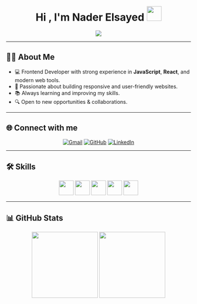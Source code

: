 <h1 align="center">Hi , I'm Nader Elsayed <img src="https://media.giphy.com/media/hvRJCLFzcasrR4ia7z/giphy.gif" width="40"></h1>

<p align="center">
  <a href="https://github.com/DenverCoder1/readme-typing-svg">
    <img src="https://readme-typing-svg.herokuapp.com?font=Fira+Code&weight=600&size=28&pause=1000&color=39FF14&center=true&vCenter=true&width=600&lines=Frontend+Developer;React+%26+JavaScript+Enthusiast;Building+Cool+Web+Experiences" />
  </a>
</p>

---

## 👨‍💻 About Me
- 💻 Frontend Developer with strong experience in **JavaScript**, **React**, and modern web tools.  
- 🚀 Passionate about building responsive and user-friendly websites.  
- 📚 Always learning and improving my skills.  
- 🔍 Open to new opportunities & collaborations.  

---

## 🌐 Connect with me
<p align="center">
  <a href="mailto:nader.elsayed@gmail.com"><img src="https://img.shields.io/badge/Gmail-EA4335?style=for-the-badge&logo=gmail&logoColor=white" alt="Gmail"/></a>
  <a href="https://github.com/Nader-Dev1"><img src="https://img.shields.io/badge/GitHub-181717?style=for-the-badge&logo=github&logoColor=white" alt="GitHub"/></a>
  <a href="https://www.linkedin.com/in/nader-elsayed/"><img src="https://img.shields.io/badge/LinkedIn-0A66C2?style=for-the-badge&logo=linkedin&logoColor=white" alt="LinkedIn"/></a>
</p>

---

## 🛠️ Skills
<p align="center">
  <img src="https://img.shields.io/badge/HTML5-E34F26?style=for-the-badge&logo=html5&logoColor=white" height="40"/>
  <img src="https://img.shields.io/badge/CSS3-1572B6?style=for-the-badge&logo=css3&logoColor=white" height="40"/>
  <img src="https://img.shields.io/badge/JavaScript-F7DF1E?style=for-the-badge&logo=javascript&logoColor=black" height="40"/>
  <img src="https://img.shields.io/badge/React-61DAFB?style=for-the-badge&logo=react&logoColor=black" height="40"/>
  <img src="https://img.shields.io/badge/Git-F05032?style=for-the-badge&logo=git&logoColor=white" height="40"/>
</p>

---

## 📊 GitHub Stats
<p align="center">
  <img src="https://github-readme-stats.vercel.app/api?username=Nader-Dev1&show_icons=true&theme=radical&hide_border=true&bg_color=000000&title_color=39FF14&icon_color=39FF14" height="180em"/>
  <img src="https://github-readme-stats.vercel.app/api/top-langs/?username=Nader-Dev1&layout=compact&theme=radical&hide_border=true&bg_color=000000&title_color=39FF14" height="180em"/>
</p>
